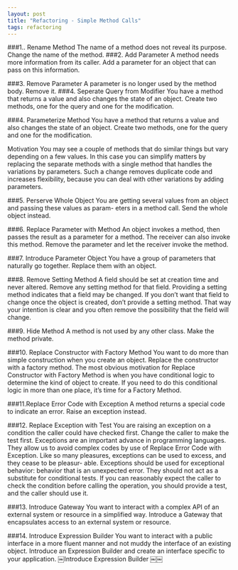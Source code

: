 ```yaml
---
layout: post
title: "Refactoring - Simple Method Calls"
tags: refactoring
---
```

###1.. Rename Method
The name of a method does not reveal its purpose.
Change the name of the method.
###2. Add Parameter
A method needs more information from its caller.
Add a parameter for an object that can pass on this information.

###3. Remove Parameter
A parameter is no longer used by the method body.
Remove it.
###4. Seperate Query from Modifier
You have a method that returns a value and also changes the state of an object.
Create two methods, one for the query and one for the modification.

###4. Parameterize Method
You have a method that returns a value and also changes the state of an object.
Create two methods, one for the query and one for the modification.

Motivation
You may see a couple of methods that do similar things but vary depending on a few values. In this case you can simplify matters by replacing the separate methods with a single method that handles the variations by parameters. Such a change removes duplicate code and increases flexibility, because you can deal with other variations by adding parameters.

###5. Perserve Whole Object
You are getting several values from an object and passing these values as param- eters in a method call.
Send the whole object instead.

###6. Replace Parameter with Method
An object invokes a method, then passes the result as a parameter for a method. The receiver can also invoke this method.
Remove the parameter and let the receiver invoke the method.


###7. Introduce Parameter Object
You have a group of parameters that naturally go together.
Replace them with an object.


###8. Remove Setting Method
A field should be set at creation time and never altered.
Remove any setting method for that field.
Providing a setting method indicates that a field may be changed. If you don’t want that field to change once the object is created, don’t provide a setting method. That way your intention is clear and you often remove the possibility that the field will change.

###9. Hide Method
A method is not used by any other class.
Make the method private.


###10. Replace Constructor with Factory Method
You want to do more than simple construction when you create an object.
Replace the constructor with a factory method.
The most obvious motivation for Replace Constructor with Factory Method is when you have conditional logic to determine the kind of object to create. If you need to do this conditional logic in more than one place, it’s time for a Factory Method.

###11.Replace Error Code with Exception
A method returns a special code to indicate an error.
Raise an exception instead.


###12. Replace Exception with Test
You are raising an exception on a condition the caller could have checked first.
Change the caller to make the test first.
Exceptions are an important advance in programming languages. They allow us to avoid complex codes by use of Replace Error Code with Exception. Like so many pleasures, exceptions can be used to excess, and they cease to be pleasur- able. Exceptions should be used for exceptional behavior: behavior that is an unexpected error. They should not act as a substitute for conditional tests. If you can reasonably expect the caller to check the condition before calling the operation, you should provide a test, and the caller should use it.

###13. Introduce Gateway
You want to interact with a complex API of an external system or resource in a simplified way.
Introduce a Gateway that encapsulates access to an external system or resource.

###14. Introduce Expression Builder
You want to interact with a public interface in a more fluent manner and not muddy the interface of an existing object.
Introduce an Expression Builder and create an interface specific to your application.
￼Introduce Expression Builder
￼￼


